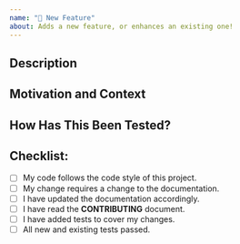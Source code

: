 ```yaml
---
name: "🚀 New Feature"
about: Adds a new feature, or enhances an existing one!
---
```

<!--- Provide a general summary of your changes in the Title above -->

## Description
<!--- Describe your changes in detail -->

## Motivation and Context
<!--- Why is this change required? What feature does it introduce? -->

<!--- If it relates to an open issue, please link to the issue here. -->

## How Has This Been Tested?
<!--- Please describe in detail how you tested your changes. -->

<!--- Include details of your testing environment, and the tests you ran to -->
<!--- see how your change affects other areas of the code, etc. -->

## Checklist:
<!--- Go over all the following points, and put an `x` in all the boxes that apply. -->
<!--- If you're unsure about any of these, don't hesitate to ask. We're here to help! -->
- [ ] My code follows the code style of this project.
- [ ] My change requires a change to the documentation.
- [ ] I have updated the documentation accordingly.
- [ ] I have read the **CONTRIBUTING** document.
- [ ] I have added tests to cover my changes.
- [ ] All new and existing tests passed.
